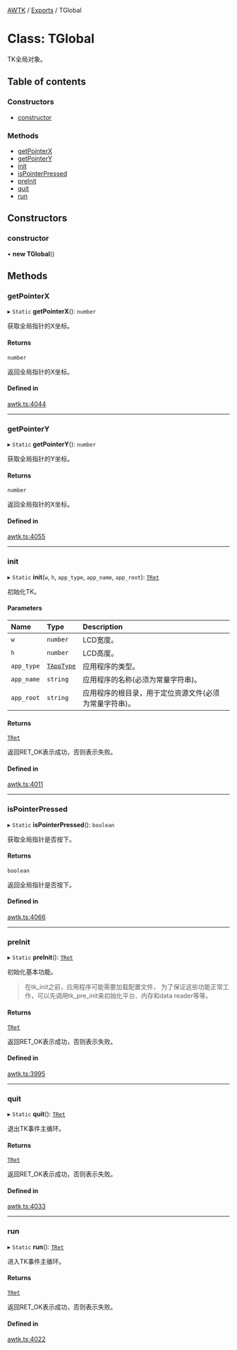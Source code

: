 [AWTK](../README.md) / [Exports](../modules.md) / TGlobal

# Class: TGlobal

TK全局对象。

## Table of contents

### Constructors

- [constructor](TGlobal.md#constructor)

### Methods

- [getPointerX](TGlobal.md#getpointerx)
- [getPointerY](TGlobal.md#getpointery)
- [init](TGlobal.md#init)
- [isPointerPressed](TGlobal.md#ispointerpressed)
- [preInit](TGlobal.md#preinit)
- [quit](TGlobal.md#quit)
- [run](TGlobal.md#run)

## Constructors

### constructor

• **new TGlobal**()

## Methods

### getPointerX

▸ `Static` **getPointerX**(): `number`

获取全局指针的X坐标。

#### Returns

`number`

返回全局指针的X坐标。

#### Defined in

[awtk.ts:4044](https://github.com/zlgopen/awtk-binding/blob/c57d9273/tools/code_gen/js/output/awtk.ts#L4044)

___

### getPointerY

▸ `Static` **getPointerY**(): `number`

获取全局指针的Y坐标。

#### Returns

`number`

返回全局指针的X坐标。

#### Defined in

[awtk.ts:4055](https://github.com/zlgopen/awtk-binding/blob/c57d9273/tools/code_gen/js/output/awtk.ts#L4055)

___

### init

▸ `Static` **init**(`w`, `h`, `app_type`, `app_name`, `app_root`): [`TRet`](../enums/TRet.md)

初始化TK。

#### Parameters

| Name | Type | Description |
| :------ | :------ | :------ |
| `w` | `number` | LCD宽度。 |
| `h` | `number` | LCD高度。 |
| `app_type` | [`TAppType`](../enums/TAppType.md) | 应用程序的类型。 |
| `app_name` | `string` | 应用程序的名称(必须为常量字符串)。 |
| `app_root` | `string` | 应用程序的根目录，用于定位资源文件(必须为常量字符串)。 |

#### Returns

[`TRet`](../enums/TRet.md)

返回RET_OK表示成功，否则表示失败。

#### Defined in

[awtk.ts:4011](https://github.com/zlgopen/awtk-binding/blob/c57d9273/tools/code_gen/js/output/awtk.ts#L4011)

___

### isPointerPressed

▸ `Static` **isPointerPressed**(): `boolean`

获取全局指针是否按下。

#### Returns

`boolean`

返回全局指针是否按下。

#### Defined in

[awtk.ts:4066](https://github.com/zlgopen/awtk-binding/blob/c57d9273/tools/code_gen/js/output/awtk.ts#L4066)

___

### preInit

▸ `Static` **preInit**(): [`TRet`](../enums/TRet.md)

初始化基本功能。
> 在tk_init之前，应用程序可能需要加载配置文件，
> 为了保证这些功能正常工作，可以先调用tk_pre_init来初始化平台、内存和data reader等等。

#### Returns

[`TRet`](../enums/TRet.md)

返回RET_OK表示成功，否则表示失败。

#### Defined in

[awtk.ts:3995](https://github.com/zlgopen/awtk-binding/blob/c57d9273/tools/code_gen/js/output/awtk.ts#L3995)

___

### quit

▸ `Static` **quit**(): [`TRet`](../enums/TRet.md)

退出TK事件主循环。

#### Returns

[`TRet`](../enums/TRet.md)

返回RET_OK表示成功，否则表示失败。

#### Defined in

[awtk.ts:4033](https://github.com/zlgopen/awtk-binding/blob/c57d9273/tools/code_gen/js/output/awtk.ts#L4033)

___

### run

▸ `Static` **run**(): [`TRet`](../enums/TRet.md)

进入TK事件主循环。

#### Returns

[`TRet`](../enums/TRet.md)

返回RET_OK表示成功，否则表示失败。

#### Defined in

[awtk.ts:4022](https://github.com/zlgopen/awtk-binding/blob/c57d9273/tools/code_gen/js/output/awtk.ts#L4022)
